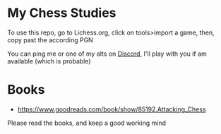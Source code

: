 # My Chess Studies

To use this repo, go to Lichess.org, click on tools>import a game, then, copy past the according PGN

You can ping me or one of my alts on [Discord](https://discord.gg/EpZTKMb), I'll play with you if am available (which is probable)

# Books

* https://www.goodreads.com/book/show/85192.Attacking_Chess

Please read the books, and keep a good working mind
